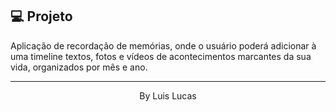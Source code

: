 

## 💻 Projeto

Aplicação de recordação de memórias, onde o usuário poderá adicionar à uma timeline textos, fotos e vídeos de acontecimentos marcantes da sua vida, organizados por mês e ano.

---

<p align="center">
  By Luis Lucas
</p>

<!--START_SECTION:footer-->

<br />
<br />

<!--END_SECTION:footer-->
